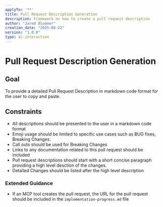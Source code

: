 ```yaml
---
applyTo: '**'
title: Pull Request Description Generation
description: Framework on how to create a pull request description
author: "Jared Bloomer"
creation_date: "2025-08-22"
version: "1.0.0"
type: ai-interaction
---
```


# Pull Request Description Generation

## Goal
To provide a detailed Pull Request Description in markdown code format for the user to copy and paste. 

## Constraints
- All descriptions should be presented to the user in a markdown code format
- Emoji usage should be limited to specific use cases such as BUG fixes, Breaking Changes. 
- Call outs should be used for Breaking Changes
- Links to any documentation related to this pull request should be included
- Pull request descriptions should start with a short concise paragraph providing a high level desction of the changes. 
- Detailed Changes should be listed after the high level description

### Extended Guidance
- If an MCP tool creates the pull request, the URL for the pull request should be included in the `implementation-progress.md` file